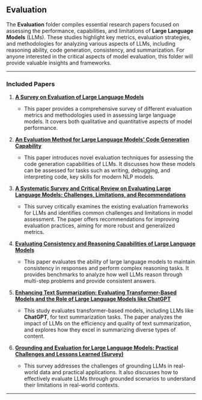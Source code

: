 ## **Evaluation**

The **Evaluation** folder compiles essential research papers focused on assessing the performance, capabilities, and limitations of **Large Language Models** (LLMs). These studies highlight key metrics, evaluation strategies, and methodologies for analyzing various aspects of LLMs, including reasoning ability, code generation, consistency, and summarization. For anyone interested in the critical aspects of model evaluation, this folder will provide valuable insights and frameworks.

---

### **Included Papers**

1. **[A Survey on Evaluation of Large Language Models](<https://dl.acm.org/doi/pdf/10.1145/3641289>)**  
   - This paper provides a comprehensive survey of different evaluation metrics and methodologies used in assessing large language models. It covers both qualitative and quantitative aspects of model performance.

2. **[An Evaluation Method for Large Language Models' Code Generation Capability](<https://dsa23.techconf.org/download/webpub2023/pdfs/DSA2023-5EN72RInktS0sIKydpKoRu/047700a831/047700a831.pdf>)**  
   - This paper introduces novel evaluation techniques for assessing the code generation capabilities of LLMs. It discusses how these models can be assessed for tasks such as writing, debugging, and interpreting code, key skills for modern NLP models.

3. **[A Systematic Survey and Critical Review on Evaluating Large Language Models: Challenges, Limitations, and Recommendations](<https://aclanthology.org/2024.emnlp-main.764.pdf>)**  
   - This survey critically examines the existing evaluation frameworks for LLMs and identifies common challenges and limitations in model assessment. The paper offers recommendations for improving evaluation practices, aiming for more robust and generalized metrics.

4. **[Evaluating Consistency and Reasoning Capabilities of Large Language Models](<https://arxiv.org/pdf/2404.16478>)**  
   - This paper evaluates the ability of large language models to maintain consistency in responses and perform complex reasoning tasks. It provides benchmarks to analyze how well LLMs reason through multi-step problems and provide consistent answers.

5. **[Enhancing Text Summarization: Evaluating Transformer-Based Models and the Role of Large Language Models like ChatGPT](<https://ieeexplore.ieee.org/abstract/document/10391040>)**  
   - This study evaluates transformer-based models, including LLMs like **ChatGPT**, for text summarization tasks. The paper analyzes the impact of LLMs on the efficiency and quality of text summarization, and explores how they excel in summarizing diverse types of content.

6. **[Grounding and Evaluation for Large Language Models: Practical Challenges and Lessons Learned (Survey)](<https://dl.acm.org/doi/abs/10.1145/3637528.3671467>)**  
   - This survey addresses the challenges of grounding LLMs in real-world data and practical applications. It also discusses how to effectively evaluate LLMs through grounded scenarios to understand their limitations in real-world contexts.

---


